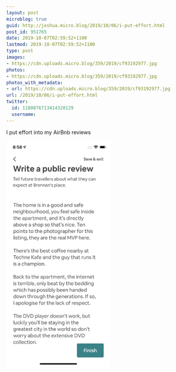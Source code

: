 ```yaml
---
layout: post
microblog: true
guid: http://joshua.micro.blog/2019/10/06/i-put-effort.html
post_id: 951765
date: 2019-10-07T02:59:52+1100
lastmod: 2019-10-07T02:59:52+1100
type: post
images:
- https://cdn.uploads.micro.blog/359/2019/cf93192977.jpg
photos:
- https://cdn.uploads.micro.blog/359/2019/cf93192977.jpg
photos_with_metadata:
- url: https://cdn.uploads.micro.blog/359/2019/cf93192977.jpg
url: /2019/10/06/i-put-effort.html
twitter:
  id: 1180876713414320129
  username: 
---
```

I put effort into my AirBnb reviews 

<a href="https://joshwithers.blog/uploads/2019/cf93192977.jpg"><img src="uploads/2019/cf93192977.jpg" width="277" height="600" alt="" style="height: auto;" class="sunlit_image" /></a>

